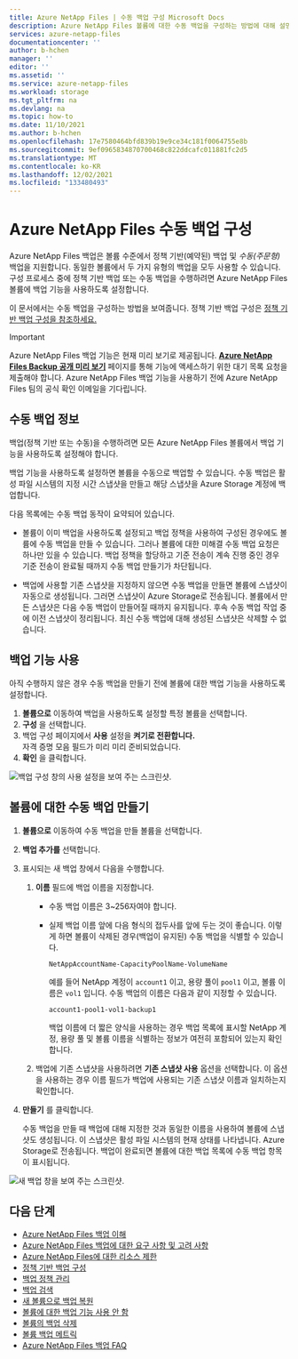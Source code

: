 ```yaml
---
title: Azure NetApp Files | 수동 백업 구성 Microsoft Docs
description: Azure NetApp Files 볼륨에 대한 수동 백업을 구성하는 방법에 대해 설명합니다.
services: azure-netapp-files
documentationcenter: ''
author: b-hchen
manager: ''
editor: ''
ms.assetid: ''
ms.service: azure-netapp-files
ms.workload: storage
ms.tgt_pltfrm: na
ms.devlang: na
ms.topic: how-to
ms.date: 11/10/2021
ms.author: b-hchen
ms.openlocfilehash: 17e7580464bfd839b19e9ce34c181f0064755e8b
ms.sourcegitcommit: 9ef0965834870700468c822ddcafc011881fc2d5
ms.translationtype: MT
ms.contentlocale: ko-KR
ms.lasthandoff: 12/02/2021
ms.locfileid: "133480493"
---
```

# <a name="configure-manual-backups-for-azure-netapp-files"></a>Azure NetApp Files 수동 백업 구성 

Azure NetApp Files 백업은 볼륨 수준에서 정책 기반(예약된) 백업 및 *수동(주문형)* 백업을 지원합니다.  동일한 볼륨에서 두 가지 유형의 백업을 모두 사용할 수 있습니다. 구성 프로세스 중에 정책 기반 백업 또는 수동 백업을 수행하려면 Azure NetApp Files 볼륨에 백업 기능을 사용하도록 설정합니다. 

이 문서에서는 수동 백업을 구성하는 방법을 보여줍니다. 정책 기반 백업 구성은 [정책 기반 백업 구성을 참조하세요.](backup-configure-policy-based.md)  

> [!IMPORTANT]
> Azure NetApp Files 백업 기능은 현재 미리 보기로 제공됩니다. **[Azure NetApp Files Backup 공개 미리 보기](https://aka.ms/anfbackuppreviewsignup)** 페이지를 통해 기능에 액세스하기 위한 대기 목록 요청을 제출해야 합니다. Azure NetApp Files 백업 기능을 사용하기 전에 Azure NetApp Files 팀의 공식 확인 이메일을 기다립니다.

## <a name="about-manual-backups"></a>수동 백업 정보  

백업(정책 기반 또는 수동)을 수행하려면 모든 Azure NetApp Files 볼륨에서 백업 기능을 사용하도록 설정해야 합니다.   

백업 기능을 사용하도록 설정하면 볼륨을 수동으로 백업할 수 있습니다. 수동 백업은 활성 파일 시스템의 지정 시간 스냅샷을 만들고 해당 스냅샷을 Azure Storage 계정에 백업합니다.

다음 목록에는 수동 백업 동작이 요약되어 있습니다.  

* 볼륨이 이미 백업을 사용하도록 설정되고 백업 정책을 사용하여 구성된 경우에도 볼륨에 수동 백업을 만들 수 있습니다.  그러나 볼륨에 대한 미해결 수동 백업 요청은 하나만 있을 수 있습니다. 백업 정책을 할당하고 기준 전송이 계속 진행 중인 경우 기준 전송이 완료될 때까지 수동 백업 만들기가 차단됩니다.

* 백업에 사용할 기존 스냅샷을 지정하지 않으면 수동 백업을 만들면 볼륨에 스냅샷이 자동으로 생성됩니다. 그러면 스냅샷이 Azure Storage로 전송됩니다. 볼륨에서 만든 스냅샷은 다음 수동 백업이 만들어질 때까지 유지됩니다. 후속 수동 백업 작업 중에 이전 스냅샷이 정리됩니다. 최신 수동 백업에 대해 생성된 스냅샷은 삭제할 수 없습니다. 

## <a name="enable-backup-functionality"></a>백업 기능 사용

아직 수행하지 않은 경우 수동 백업을 만들기 전에 볼륨에 대한 백업 기능을 사용하도록 설정합니다. 

1. **볼륨으로** 이동하여 백업을 사용하도록 설정할 특정 볼륨을 선택합니다.
2. **구성** 을 선택합니다.
3. 백업 구성 페이지에서 **사용** 설정을 **켜기로 전환합니다.**   
    자격 증명 모음 필드가 미리 미리 준비되었습니다. 
4. **확인** 을 클릭합니다.   

![백업 구성 창의 사용 설정을 보여 주는 스크린샷.](../media/azure-netapp-files/backup-configure-enabled.png)

## <a name="create-a-manual-backup-for-a-volume"></a>볼륨에 대한 수동 백업 만들기

1. **볼륨으로** 이동하여 수동 백업을 만들 볼륨을 선택합니다.
2. **백업 추가를** 선택합니다.
3. 표시되는 새 백업 창에서 다음을 수행합니다.   

    1. **이름** 필드에 백업 이름을 지정합니다.   
    
        * 수동 백업 이름은 3~256자여야 합니다.   
        * 실제 백업 이름 앞에 다음 형식의 접두사를 앞에 두는 것이 좋습니다. 이렇게 하면 볼륨이 삭제된 경우(백업이 유지된) 수동 백업을 식별할 수 있습니다.   

            `NetAppAccountName-CapacityPoolName-VolumeName`   

            예를 들어 NetApp 계정이 `account1` 이고, 용량 풀이 `pool1` 이고, 볼륨 이름은 `vol1` 입니다. 수동 백업의 이름은 다음과 같이 지정할 수 있습니다.    

            `account1-pool1-vol1-backup1`   

            백업 이름에 더 짧은 양식을 사용하는 경우 백업 목록에 표시할 NetApp 계정, 용량 풀 및 볼륨 이름을 식별하는 정보가 여전히 포함되어 있는지 확인합니다.
            
    2. 백업에 기존 스냅샷을 사용하려면 **기존 스냅샷 사용** 옵션을 선택합니다.  이 옵션을 사용하는 경우 이름 필드가 백업에 사용되는 기존 스냅샷 이름과 일치하는지 확인합니다. 

4. **만들기** 를 클릭합니다. 

    수동 백업을 만들 때 백업에 대해 지정한 것과 동일한 이름을 사용하여 볼륨에 스냅샷도 생성됩니다. 이 스냅샷은 활성 파일 시스템의 현재 상태를 나타냅니다. Azure Storage로 전송됩니다. 백업이 완료되면 볼륨에 대한 백업 목록에 수동 백업 항목이 표시됩니다.

![새 백업 창을 보여 주는 스크린샷.](../media/azure-netapp-files/backup-new.png)


## <a name="next-steps"></a>다음 단계  

* [Azure NetApp Files 백업 이해](backup-introduction.md)
* [Azure NetApp Files 백업에 대한 요구 사항 및 고려 사항](backup-requirements-considerations.md)
* [Azure NetApp Files에 대한 리소스 제한](azure-netapp-files-resource-limits.md)
* [정책 기반 백업 구성](backup-configure-policy-based.md)
* [백업 정책 관리](backup-manage-policies.md)
* [백업 검색](backup-search.md)
* [새 볼륨으로 백업 복원](backup-restore-new-volume.md)
* [볼륨에 대한 백업 기능 사용 안 함](backup-disable.md)
* [볼륨의 백업 삭제](backup-delete.md)
* [볼륨 백업 메트릭](azure-netapp-files-metrics.md#volume-backup-metrics)
* [Azure NetApp Files 백업 FAQ](faq-backup.md)


